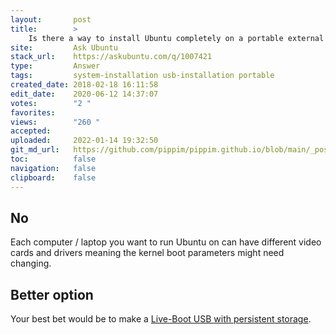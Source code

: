 ```yaml
---
layout:       post
title:        >
    Is there a way to install Ubuntu completely on a portable external HDD and boot into it on any computer/laptop?
site:         Ask Ubuntu
stack_url:    https://askubuntu.com/q/1007421
type:         Answer
tags:         system-installation usb-installation portable
created_date: 2018-02-18 16:11:58
edit_date:    2020-06-12 14:37:07
votes:        "2 "
favorites:    
views:        "260 "
accepted:     
uploaded:     2022-01-14 19:32:50
git_md_url:   https://github.com/pippim/pippim.github.io/blob/main/_posts/2018/2018-02-18-Is-there-a-way-to-install-Ubuntu-completely-on-a-portable-external-HDD-and-boot-into-it-on-any-computer^laptop^.md
toc:          false
navigation:   false
clipboard:    false
---
```


## No

Each computer / laptop you want to run Ubuntu on can have different video cards and drivers meaning the kernel boot parameters might need changing.

## Better option

Your best bet would be to make a [Live-Boot USB with persistent storage][1].


  [1]: https://askubuntu.com/questions/772744/how-to-make-a-live-usb-persistent
